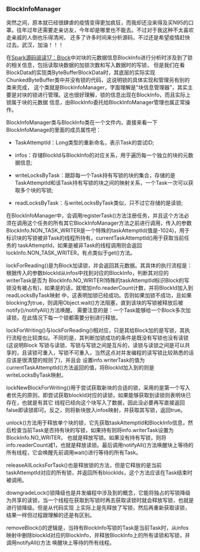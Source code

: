 ### BlockInfoManager

突然之间，原本就已经很肆虐的疫情变得更加疯狂，而我却还没来得及买N95的口罩。往年过年还需要走亲访友，今年却是哪里也不能去。不过对于我这种不太喜欢走亲戚的人倒也乐得清闲，
还多了许多时间来分析源码，不过还是希望疫情赶快过去。武汉，加油！！！

在[Spark源码阅读17：Block](./block.md)中对块的元数据信息BlockInfo进行分析时涉及到了锁的相关信息，包括读取块数据的加锁次数和写入数据时的写锁，
但是我们在看BlockData的实现类ByteBufferBlockData时，其底层的实际实现ChunkedByteBuffer类中并没有锁的代码，这说明锁的具体实现和管理另有别的类来完成，
这个类就是BlockInfoManager，字面理解是"块信息管理器"，其实主要是对块的锁进行管理。这也很好理解，锁的信息出现在BlockInfo，而且实际上锁属于块的元数据
信息，由BlockInfo委托给BlockInfoManager管理也属正常操作。

BlockInfoManager类与BlockInfo类在一个文件内，直接来看一下BlockInfoManage的里面的成员属性吧：
  * TaskAttemptId：Long类型的重新命名，表示Task的尝试ID;

  * infos：存储BlockId与BlockInfo的对应关系，用于遍历每一个独立的块的元数据信息;

  * writeLocksByTask：跟踪每一个Task持有写锁的块的集合，存储的是TaskAttemptId和该Task持有写锁的块之间的映射关系，一个Task一次可以获取多个块的写锁;

  * readLocksByTask：与writeLocksByTask类似，只不过它存储的是读锁;

在BlockInfoManager中，会调用registerTask()方法注册任务，并且这个方法必须在调用这个任务的所有其它BlockInfoManager方法之前进行调用，传入的参数
BlockInfo.NON_TASK_WRITER是一个特殊的taskAttemptId(值是-1024)，用于标识块的写锁被非Task的线程所持有。currentTaskAttemptId()用于获取当前任务的
taskAttemptId，如果是被非Task的线程调用则会返回lockInfo.NON_TASK_WRITER，有点类似于get()方法。

lockForReading()是为Block加读锁，并会返回其元数据。其具体的执行流程是：根据传入的参数blockId从infos中找到对应的BlockInfo，判断其对应的writerTask是否为
BlockInfo.NO_WRITER(特殊的taskAttemptId标识Block的写锁没有被占有)，如果是的话，就增加info.readerCount计数，并将BlockId加入到readLocksByTask映射
中，这表明加锁已经成功。否则如果加锁不成功，且如果blocking为true，则调用Object.wait()方法阻塞，直到该块的写锁被释放后被notify()/notifyAll()方法唤醒。
需要注意的是：一个Task能够给一个Block多次加读锁，在此情况下每一个锁都需要分别进行释放。

lockForWriting()与lockForReading()相对应，只是其给Block加的是写锁，其执行流程也比较类似。不同的是，其判断加锁成功的条件是既没有写锁也没有读锁(这说明Block
写锁与读锁、写锁与写锁之间是互斥的，读锁与读锁之间是可以共享的，且读锁可重入，写锁不可重入，当然这点对并发编程的读写锁比较熟悉的话应该是很清楚的规则了)，并且会
设置info.writerTask的值为currentTaskAttemptId()方法返回的值，将BlockId加入到的则是writeLocksByTask映射。

lockNewBlockForWriting()用于尝试获取新块的合适的锁，采用的是第一个写入者优先的原则，即尝试获取blockId对应的读锁，如果能够获取到读锁则表明块已存在，也就是有其它
线程已经向这个块写入了数据，因此没必要再写直接返回false即读锁即可。反之，则将新块放入infos映射，并获取其写锁，返回true。

unlock()方法用于释放单个块的锁，它先获取taskAttemptId和BlockInfo信息，然后检查当前Task是否持有块的写锁，如果持有则将info.writerTask设置为BlockInfo.NO_WRITER，
也就是释放写锁。如果没有持有写锁，则将info.readerCount减1，也就是释放读锁。最后调用notifyAll()方法唤醒块上等待的所有线程，它会唤醒先前调用wait()进行等待的所有Task。

releaseAllLocksForTask()也是释放锁的方法，但是它释放的是当前taskAttemptId对应的所有锁，并返回所有blockIds，这个方法应该在Task结束时被调用。

downgradeLock()锁降级也是并发编程中涉及到的概念，它能将独占的写锁降级为共享的读锁，当一个线程在获取到写锁时再去获取读锁时就会释放写锁，也就是进行锁降级。但是从代码实现
上实际上是先释放了写锁，然后再重新获取读锁，结果一样但过程跟理解的还是有区别。

removeBlock()的逻辑是，当持有BlockInfo写锁的Task是当前Task时，从infos映射中删除blockId对应的BlockInfo，并释放BlockInfo上的所有读锁和写锁，并调用notifyAll()方法
唤醒块上等待的所有线程。